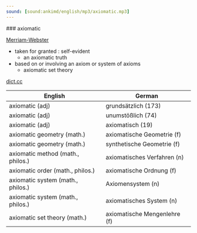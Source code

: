 ```yaml
---
sound: [sound:ankimd/english/mp3/axiomatic.mp3]
---
```


\### axiomatic

[Merriam-Webster](https://www.merriam-webster.com/dictionary/axiomatic)

- taken for granted : self-evident
    - an axiomatic truth
- based on or involving an axiom or system of axioms
    - axiomatic set theory

[dict.cc](https://www.dict.cc/axiomatic)

| English        | German       |
| -------------- | ------------ |
| axiomatic (adj) | grundsätzlich (173) |
| axiomatic (adj) | unumstößlich (74) |
| axiomatic (adj) | axiomatisch (19) |
| axiomatic geometry (math.) | axiomatische Geometrie (f) |
| axiomatic geometry (math.) | synthetische Geometrie (f) |
| axiomatic method (math., philos.) | axiomatisches Verfahren (n) |
| axiomatic order (math., philos.) | axiomatische Ordnung (f) |
| axiomatic system (math., philos.) | Axiomensystem (n) |
| axiomatic system (math., philos.) | axiomatisches System (n) |
| axiomatic set theory (math.) | axiomatische Mengenlehre (f) |
